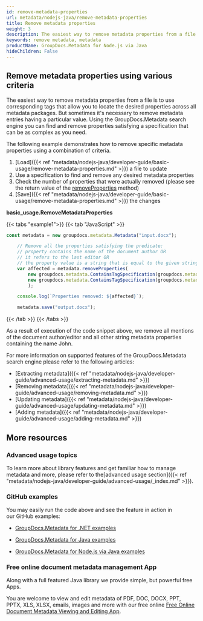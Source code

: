 ```yaml
---
id: remove-metadata-properties
url: metadata/nodejs-java/remove-metadata-properties
title: Remove metadata properties
weight: 3
description: The easiest way to remove metadata properties from a file is to use corresponding tags that allow you to locate the desired properties across all metadata packages.
keywords: remove metadata, metadata
productName: GroupDocs.Metadata for Node.js via Java
hideChildren: False
---
```

## Remove metadata properties using various criteria

The easiest way to remove metadata properties from a file is to use corresponding tags that allow you to locate the desired properties across all metadata packages. But sometimes it's necessary to remove metadata entries having a particular value. Using the GroupDocs.Metadata search engine you can find and remove properties satisfying a specification that can be as complex as you need.

The following example demonstrates how to remove specific metadata properties using a combination of criteria.

1.  [Load]({{< ref "metadata/nodejs-java/developer-guide/basic-usage/remove-metadata-properties.md" >}}) a file to update
2.  Use a specification to find and remove any desired metadata properties
3.  Check the number of properties that were actually removed (please see the return value of the [removeProperties](https://reference.groupdocs.com/metadata/nodejs-java/com.groupdocs.metadata/Metadata#removeProperties(com.groupdocs.metadata.search.Specification)) method)
4.  [Save]({{< ref "metadata/nodejs-java/developer-guide/basic-usage/remove-metadata-properties.md" >}}) the changes

**basic\_usage.RemoveMetadataProperties**

{{< tabs "example1">}}
{{< tab "JavaScript" >}}
```js
const metadata = new groupdocs.metadata.Metadata("input.docx");

    // Remove all the properties satisfying the predicate:
    // property contains the name of the document author OR
    // it refers to the last editor OR
    // the property value is a string that is equal to the given string "John" (to remove any mentions of John from the detected metadata)
    var affected = metadata.removeProperties(
        new groupdocs.metadata.ContainsTagSpecification(groupdocs.metadata.Tags.getPerson().getCreator()).or(
        new groupdocs.metadata.ContainsTagSpecification(groupdocs.metadata.Tags.getPerson().getEditor()))
        );

    console.log(`Properties removed: ${affected}`);

    metadata.save("output.docx");
```
{{< /tab >}}
{{< /tabs >}}

As a result of execution of the code snippet above, we remove all mentions of the document author/editor and all other string metadata properties containing the name John.

For more information on supported features of the GroupDocs.Metadata search engine please refer to the following articles:

*   [Extracting metadata]({{< ref "metadata/nodejs-java/developer-guide/advanced-usage/extracting-metadata.md" >}})
*   [Removing metadata]({{< ref "metadata/nodejs-java/developer-guide/advanced-usage/removing-metadata.md" >}})
*   [Updating metadata]({{< ref "metadata/nodejs-java/developer-guide/advanced-usage/updating-metadata.md" >}})
*   [Adding metadata]({{< ref "metadata/nodejs-java/developer-guide/advanced-usage/adding-metadata.md" >}})

## More resources

### Advanced usage topics

To learn more about library features and get familiar how to manage metadata and more, please refer to the[advanced usage section]({{< ref "metadata/nodejs-java/developer-guide/advanced-usage/_index.md" >}}).

### GitHub examples

You may easily run the code above and see the feature in action in our GitHub examples:

*   [GroupDocs.Metadata for .NET examples](https://github.com/groupdocs-metadata/GroupDocs.Metadata-for-.NET)
    
*   [GroupDocs.Metadata for Java examples](https://github.com/groupdocs-metadata/GroupDocs.Metadata-for-Java)

*   [GroupDocs.Metadata for Node.js via Java examples](https://github.com/groupdocs-metadata/GroupDocs.Metadata-for-Node.js-via-Java)
    

### Free online document metadata management App

Along with a full featured Java library we provide simple, but powerful free Apps.

You are welcome to view and edit metadata of PDF, DOC, DOCX, PPT, PPTX, XLS, XLSX, emails, images and more with our free online [Free Online Document Metadata Viewing and Editing App](https://products.groupdocs.app/metadata).
